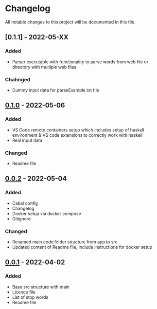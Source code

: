 # Changelog
All notable changes to this project will be documented in this file.

## [0.1.1] - 2022-05-XX
### Added
- Parser executable with functionality to parse words from web file or directory with multiple web files 
### Chahnged
- Dummy input data for parseExample.txt file

## [0.1.0] - 2022-05-06
### Added
- VS Code remote containers setup which includes setup of haskell environment & VS code extensions to correctly work with haskell
- Real input data
### Changed
- Readme file

## [0.0.2] - 2022-05-04
### Added
- Cabal config
- Changelog
- Docker setup via docker compose
- Gitignore
### Changed
- Renamed main code folder structure from app to src
- Updated content of Readme file, include instructions for docker setup

## [0.0.1] - 2022-04-02
### Added
- Base src structure with main
- Licence file
- List of stop words
- Readme file

[0.1.0]: https://github.com/xsivan/FP_haskell/compare/0.0.2...0.1.0
[0.0.2]: https://github.com/xsivan/FP_haskell/compare/0.0.1...0.0.2
[0.0.1]: https://github.com/xsivan/FP_haskell/compare/0.0.0...0.0.1